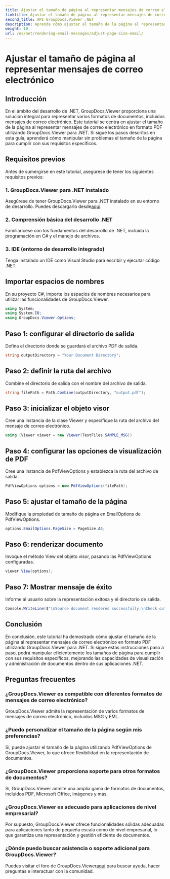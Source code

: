 ```yaml
---
title: Ajustar el tamaño de página al representar mensajes de correo electrónico
linktitle: Ajustar el tamaño de página al representar mensajes de correo electrónico
second_title: API GroupDocs.Viewer .NET
description: Aprenda cómo ajustar el tamaño de la página al representar mensajes de correo electrónico en PDF usando GroupDocs.Viewer para .NET. Mejore la eficiencia de visualización de documentos.
weight: 10
url: /es/net/rendering-email-messages/adjust-page-size-email/
---
```


# Ajustar el tamaño de página al representar mensajes de correo electrónico

## Introducción
En el ámbito del desarrollo de .NET, GroupDocs.Viewer proporciona una solución integral para representar varios formatos de documentos, incluidos mensajes de correo electrónico. Este tutorial se centra en ajustar el tamaño de la página al representar mensajes de correo electrónico en formato PDF utilizando GroupDocs.Viewer para .NET. Si sigue los pasos descritos en esta guía, aprenderá cómo manipular sin problemas el tamaño de la página para cumplir con sus requisitos específicos.
## Requisitos previos
Antes de sumergirse en este tutorial, asegúrese de tener los siguientes requisitos previos:
### 1. GroupDocs.Viewer para .NET instalado
 Asegúrese de tener GroupDocs.Viewer para .NET instalado en su entorno de desarrollo. Puedes descargarlo desde[aquí](https://releases.groupdocs.com/viewer/net/).
### 2. Comprensión básica del desarrollo .NET
Familiarícese con los fundamentos del desarrollo de .NET, incluida la programación en C# y el manejo de archivos.
### 3. IDE (entorno de desarrollo integrado)
Tenga instalado un IDE como Visual Studio para escribir y ejecutar código .NET.

## Importar espacios de nombres
En su proyecto C#, importe los espacios de nombres necesarios para utilizar las funcionalidades de GroupDocs.Viewer.

```csharp
using System;
using System.IO;
using GroupDocs.Viewer.Options;
```

## Paso 1: configurar el directorio de salida
Defina el directorio donde se guardará el archivo PDF de salida.
```csharp
string outputDirectory = "Your Document Directory";
```
## Paso 2: definir la ruta del archivo
Combine el directorio de salida con el nombre del archivo de salida.
```csharp
string filePath = Path.Combine(outputDirectory, "output.pdf");
```
## Paso 3: inicializar el objeto visor
Cree una instancia de la clase Viewer y especifique la ruta del archivo del mensaje de correo electrónico.
```csharp
using (Viewer viewer = new Viewer(TestFiles.SAMPLE_MSG))
```
## Paso 4: configurar las opciones de visualización de PDF
Cree una instancia de PdfViewOptions y establezca la ruta del archivo de salida.
```csharp
PdfViewOptions options = new PdfViewOptions(filePath);
```
## Paso 5: ajustar el tamaño de la página
Modifique la propiedad de tamaño de página en EmailOptions de PdfViewOptions.
```csharp
options.EmailOptions.PageSize = PageSize.A4;
```
## Paso 6: renderizar documento
Invoque el método View del objeto visor, pasando las PdfViewOptions configuradas.
```csharp
viewer.View(options);
```
## Paso 7: Mostrar mensaje de éxito
Informe al usuario sobre la representación exitosa y el directorio de salida.
```csharp
Console.WriteLine($"\nSource document rendered successfully.\nCheck output in {outputDirectory}.");
```

## Conclusión
En conclusión, este tutorial ha demostrado cómo ajustar el tamaño de la página al representar mensajes de correo electrónico en formato PDF utilizando GroupDocs.Viewer para .NET. Si sigue estas instrucciones paso a paso, podrá manipular eficientemente los tamaños de página para cumplir con sus requisitos específicos, mejorando las capacidades de visualización y administración de documentos dentro de sus aplicaciones .NET.
## Preguntas frecuentes
### ¿GroupDocs.Viewer es compatible con diferentes formatos de mensajes de correo electrónico?
GroupDocs.Viewer admite la representación de varios formatos de mensajes de correo electrónico, incluidos MSG y EML.
### ¿Puedo personalizar el tamaño de la página según mis preferencias?
Sí, puede ajustar el tamaño de la página utilizando PdfViewOptions de GroupDocs.Viewer, lo que ofrece flexibilidad en la representación de documentos.
### ¿GroupDocs.Viewer proporciona soporte para otros formatos de documentos?
Sí, GroupDocs.Viewer admite una amplia gama de formatos de documentos, incluidos PDF, Microsoft Office, imágenes y más.
### ¿GroupDocs.Viewer es adecuado para aplicaciones de nivel empresarial?
Por supuesto, GroupDocs.Viewer ofrece funcionalidades sólidas adecuadas para aplicaciones tanto de pequeña escala como de nivel empresarial, lo que garantiza una representación y gestión eficiente de documentos.
### ¿Dónde puedo buscar asistencia o soporte adicional para GroupDocs.Viewer?
 Puedes visitar el foro de GroupDocs.Viewer[aquí](https://forum.groupdocs.com/c/viewer/9) para buscar ayuda, hacer preguntas e interactuar con la comunidad.